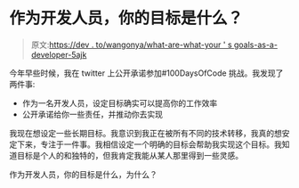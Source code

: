 # 作为开发人员，你的目标是什么？

> 原文:[https://dev . to/wangonya/what-are-what-your ' s goals-as-a-developer-5ajk](https://dev.to/wangonya/what-are-your-goals-as-a-developer-5ajk)

今年早些时候，我在 twitter 上公开承诺参加#100DaysOfCode 挑战。我发现了两件事:

*   作为一名开发人员，设定目标确实可以提高你的工作效率
*   公开承诺给你一些责任，并推动你去实现

我现在想设定一些长期目标。我意识到我正在被所有不同的技术转移，我真的想安定下来，专注于一件事。我相信设定一个明确的目标会帮助我实现这个目标。我知道目标是个人的和独特的，但我肯定我能从某人那里得到一些灵感。

作为开发人员，你的目标是什么，为什么？